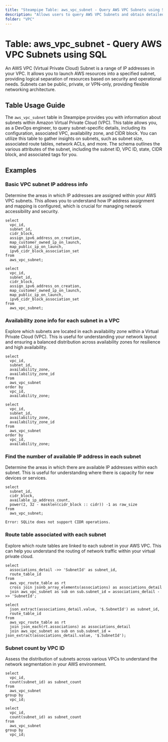 ```yaml
---
title: "Steampipe Table: aws_vpc_subnet - Query AWS VPC Subnets using SQL"
description: "Allows users to query AWS VPC Subnets and obtain detailed information about each subnet, including its configuration, associated VPC, availability zone, and CIDR block."
folder: "VPC"
---
```


# Table: aws_vpc_subnet - Query AWS VPC Subnets using SQL

An AWS VPC (Virtual Private Cloud) Subnet is a range of IP addresses in your VPC. It allows you to launch AWS resources into a specified subnet, providing logical separation of resources based on security and operational needs. Subnets can be public, private, or VPN-only, providing flexible networking architecture.

## Table Usage Guide

The `aws_vpc_subnet` table in Steampipe provides you with information about subnets within Amazon Virtual Private Cloud (VPC). This table allows you, as a DevOps engineer, to query subnet-specific details, including its configuration, associated VPC, availability zone, and CIDR block. You can utilize this table to gather insights on subnets, such as subnet size, associated route tables, network ACLs, and more. The schema outlines the various attributes of the subnet, including the subnet ID, VPC ID, state, CIDR block, and associated tags for you.

## Examples

### Basic VPC subnet IP address info
Determine the areas in which IP addresses are assigned within your AWS VPC subnets. This allows you to understand how IP address assignment and mapping is configured, which is crucial for managing network accessibility and security.

```sql+postgres
select
  vpc_id,
  subnet_id,
  cidr_block,
  assign_ipv6_address_on_creation,
  map_customer_owned_ip_on_launch,
  map_public_ip_on_launch,
  ipv6_cidr_block_association_set
from
  aws_vpc_subnet;
```

```sql+sqlite
select
  vpc_id,
  subnet_id,
  cidr_block,
  assign_ipv6_address_on_creation,
  map_customer_owned_ip_on_launch,
  map_public_ip_on_launch,
  ipv6_cidr_block_association_set
from
  aws_vpc_subnet;
```


### Availability zone info for each subnet in a VPC
Explore which subnets are located in each availability zone within a Virtual Private Cloud (VPC). This is useful for understanding your network layout and ensuring a balanced distribution across availability zones for resilience and high availability.

```sql+postgres
select
  vpc_id,
  subnet_id,
  availability_zone,
  availability_zone_id
from
  aws_vpc_subnet
order by
  vpc_id,
  availability_zone;
```

```sql+sqlite
select
  vpc_id,
  subnet_id,
  availability_zone,
  availability_zone_id
from
  aws_vpc_subnet
order by
  vpc_id,
  availability_zone;
```


### Find the number of available IP address in each subnet
Determine the areas in which there are available IP addresses within each subnet. This is useful for understanding where there is capacity for new devices or services.

```sql+postgres
select
  subnet_id,
  cidr_block,
  available_ip_address_count,
  power(2, 32 - masklen(cidr_block :: cidr)) -1 as raw_size
from
  aws_vpc_subnet;
```

```sql+sqlite
Error: SQLite does not support CIDR operations.
```


### Route table associated with each subnet
Explore which route tables are linked to each subnet in your AWS VPC. This can help you understand the routing of network traffic within your virtual private cloud.

```sql+postgres
select
  associations_detail ->> 'SubnetId' as subnet_id,
  route_table_id
from
  aws_vpc_route_table as rt
  cross join jsonb_array_elements(associations) as associations_detail
  join aws_vpc_subnet as sub on sub.subnet_id = associations_detail ->> 'SubnetId';
```

```sql+sqlite
select
  json_extract(associations_detail.value, '$.SubnetId') as subnet_id,
  route_table_id
from
  aws_vpc_route_table as rt
  join json_each(rt.associations) as associations_detail
  join aws_vpc_subnet as sub on sub.subnet_id = json_extract(associations_detail.value, '$.SubnetId');
```


### Subnet count by VPC ID
Assess the distribution of subnets across various VPCs to understand the network segmentation in your AWS environment.

```sql+postgres
select
  vpc_id,
  count(subnet_id) as subnet_count
from
  aws_vpc_subnet
group by
  vpc_id;
```

```sql+sqlite
select
  vpc_id,
  count(subnet_id) as subnet_count
from
  aws_vpc_subnet
group by
  vpc_id;
```